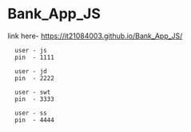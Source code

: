 # Bank_App_JS

link here- https://it21084003.github.io/Bank_App_JS/

      user - js
      pin  - 1111

      user - jd
      pin  - 2222

      user - swt
      pin  - 3333

      user - ss
      pin  - 4444

